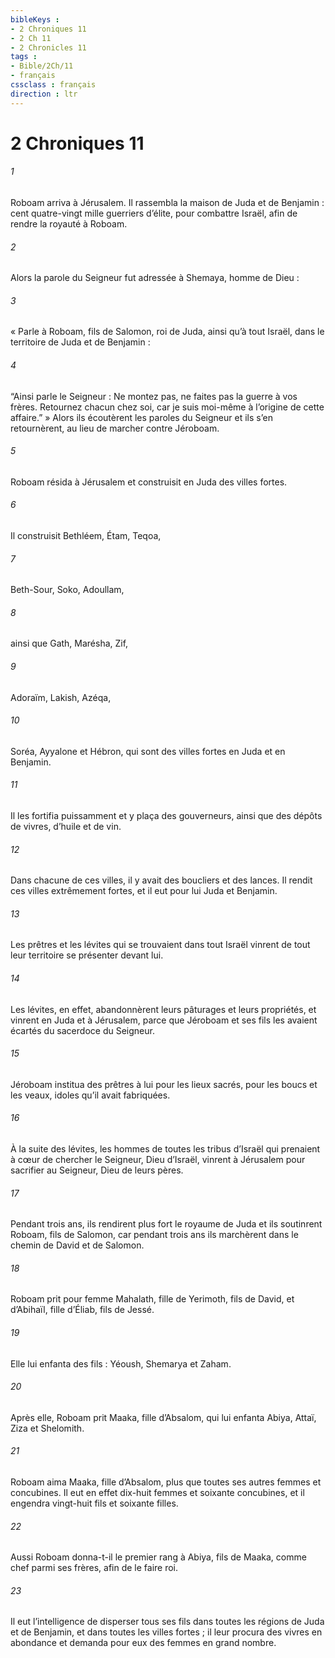 ```yaml
---
bibleKeys : 
- 2 Chroniques 11
- 2 Ch 11
- 2 Chronicles 11
tags : 
- Bible/2Ch/11
- français
cssclass : français
direction : ltr
---
```


# 2 Chroniques 11

###### 1
Roboam arriva à Jérusalem. Il rassembla la maison de Juda et de Benjamin : cent quatre-vingt mille guerriers d’élite, pour combattre Israël, afin de rendre la royauté à Roboam.
###### 2
Alors la parole du Seigneur fut adressée à Shemaya, homme de Dieu :
###### 3
« Parle à Roboam, fils de Salomon, roi de Juda, ainsi qu’à tout Israël, dans le territoire de Juda et de Benjamin :
###### 4
“Ainsi parle le Seigneur : Ne montez pas, ne faites pas la guerre à vos frères. Retournez chacun chez soi, car je suis moi-même à l’origine de cette affaire.” » Alors ils écoutèrent les paroles du Seigneur et ils s’en retournèrent, au lieu de marcher contre Jéroboam.
###### 5
Roboam résida à Jérusalem et construisit en Juda des villes fortes.
###### 6
Il construisit Bethléem, Étam, Teqoa,
###### 7
Beth-Sour, Soko, Adoullam,
###### 8
ainsi que Gath, Marésha, Zif,
###### 9
Adoraïm, Lakish, Azéqa,
###### 10
Soréa, Ayyalone et Hébron, qui sont des villes fortes en Juda et en Benjamin.
###### 11
Il les fortifia puissamment et y plaça des gouverneurs, ainsi que des dépôts de vivres, d’huile et de vin.
###### 12
Dans chacune de ces villes, il y avait des boucliers et des lances. Il rendit ces villes extrêmement fortes, et il eut pour lui Juda et Benjamin.
###### 13
Les prêtres et les lévites qui se trouvaient dans tout Israël vinrent de tout leur territoire se présenter devant lui.
###### 14
Les lévites, en effet, abandonnèrent leurs pâturages et leurs propriétés, et vinrent en Juda et à Jérusalem, parce que Jéroboam et ses fils les avaient écartés du sacerdoce du Seigneur.
###### 15
Jéroboam institua des prêtres à lui pour les lieux sacrés, pour les boucs et les veaux, idoles qu’il avait fabriquées.
###### 16
À la suite des lévites, les hommes de toutes les tribus d’Israël qui prenaient à cœur de chercher le Seigneur, Dieu d’Israël, vinrent à Jérusalem pour sacrifier au Seigneur, Dieu de leurs pères.
###### 17
Pendant trois ans, ils rendirent plus fort le royaume de Juda et ils soutinrent Roboam, fils de Salomon, car pendant trois ans ils marchèrent dans le chemin de David et de Salomon.
###### 18
Roboam prit pour femme Mahalath, fille de Yerimoth, fils de David, et d’Abihaïl, fille d’Éliab, fils de Jessé.
###### 19
Elle lui enfanta des fils : Yéoush, Shemarya et Zaham.
###### 20
Après elle, Roboam prit Maaka, fille d’Absalom, qui lui enfanta Abiya, Attaï, Ziza et Shelomith.
###### 21
Roboam aima Maaka, fille d’Absalom, plus que toutes ses autres femmes et concubines. Il eut en effet dix-huit femmes et soixante concubines, et il engendra vingt-huit fils et soixante filles.
###### 22
Aussi Roboam donna-t-il le premier rang à Abiya, fils de Maaka, comme chef parmi ses frères, afin de le faire roi.
###### 23
Il eut l’intelligence de disperser tous ses fils dans toutes les régions de Juda et de Benjamin, et dans toutes les villes fortes ; il leur procura des vivres en abondance et demanda pour eux des femmes en grand nombre.
